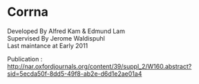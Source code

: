 Corrna
======
Developed By Alfred Kam & Edmund Lam<br>
Supervised By Jerome Waldispuhl<br>
Last maintance at Early 2011<br>

Publication : http://nar.oxfordjournals.org/content/39/suppl_2/W160.abstract?sid=5ecda50f-8dd5-49f8-ab2e-d6d1e2ae01a4

